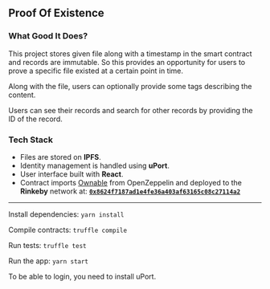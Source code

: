 ## Proof Of Existence

### What Good It Does?

This project stores given file along with a timestamp in the smart contract and records are immutable. So this provides an opportunity for users to prove a specific file existed at a certain point in time. 

Along with the file, users can optionally provide some tags describing the content.

Users can see their records and search for other records by providing the ID of the record.

### Tech Stack

- Files are stored on **IPFS**. 
- Identity management is handled using **uPort**.
- User interface built with **React**.
- Contract imports [Ownable](https://github.com/OpenZeppelin/openzeppelin-solidity/blob/master/contracts/ownership/Ownable.sol) from OpenZeppelin and deployed to the **Rinkeby** network at: [**`0x8624f7187ad1e4fe36a403af63165c08c27114a2`**](https://etherscan.io/address/0x8624f7187ad1e4fe36a403af63165c08c27114a2)

-----


Install dependencies: 
```yarn install```

Compile contracts:
```truffle compile```

Run tests:
```truffle test```

Run the app:
```yarn start```

To be able to login, you need to install uPort.

